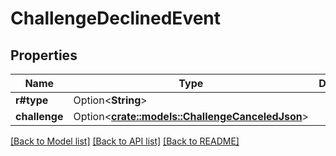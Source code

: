 # ChallengeDeclinedEvent

## Properties

Name | Type | Description | Notes
------------ | ------------- | ------------- | -------------
**r#type** | Option<**String**> |  | [optional]
**challenge** | Option<[**crate::models::ChallengeCanceledJson**](ChallengeCanceledJson.md)> |  | [optional]

[[Back to Model list]](../README.md#documentation-for-models) [[Back to API list]](../README.md#documentation-for-api-endpoints) [[Back to README]](../README.md)


